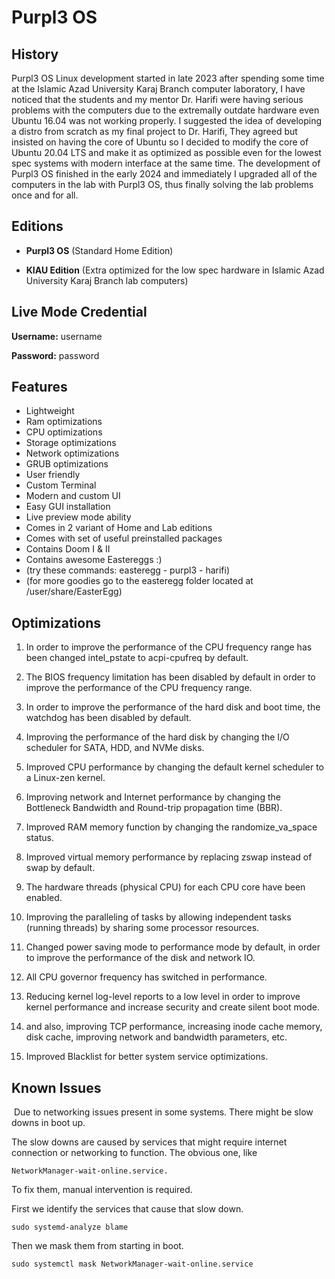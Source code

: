 # Purpl3 OS

## History

Purpl3 OS Linux development started in late 2023 after spending some time at the Islamic Azad University Karaj Branch computer laboratory, I have noticed that the students and my mentor Dr. Harifi were having serious problems with the computers due to the extremally outdate hardware even Ubuntu 16.04 was not working properly. I suggested the idea of developing a distro from scratch as my final project to Dr. Harifi, They agreed but insisted on having the core of Ubuntu so I decided to modify the core of Ubuntu 20.04 LTS and make it as optimized as possible even for the lowest spec systems with modern interface at the same time. The development of Purpl3 OS finished in the early 2024 and immediately I upgraded all of the computers in the lab with Purpl3 OS, thus finally solving the lab problems once and for all.


## Editions

- **Purpl3 OS** (Standard Home Edition)

- **KIAU Edition** (Extra optimized for the low spec hardware in Islamic Azad University Karaj Branch lab computers)

## Live Mode Credential

**Username:** username

**Password:** password

## Features

- Lightweight
- Ram optimizations
- CPU optimizations
- Storage optimizations
- Network optimizations
- GRUB optimizations
- User friendly
- Custom Terminal
- Modern and custom UI
- Easy GUI installation
- Live preview mode ability
- Comes in 2 variant of Home and Lab editions
- Comes with set of useful preinstalled packages
- Contains Doom I & II
- Contains awesome Eastereggs :)
- (try these commands: easteregg - purpl3 - harifi)
- (for more goodies go to the easteregg folder located at /user/share/EasterEgg)

## Optimizations

1) In order to improve the performance of the CPU frequency range has been changed intel_pstate to acpi-cpufreq by default.

2) The BIOS frequency limitation has been disabled by default in order to improve the performance of the CPU frequency range.

3) In order to improve the performance of the hard disk and boot time, the watchdog has been disabled by default.

4) Improving the performance of the hard disk by changing the I/O scheduler for SATA, HDD, and NVMe disks.

5) Improved CPU performance by changing the default kernel scheduler to a Linux-zen kernel.

6) Improving network and Internet performance by changing the Bottleneck Bandwidth and Round-trip propagation time (BBR).

7) Improved RAM memory function by changing the randomize_va_space status.

8) Improved virtual memory performance by replacing zswap instead of swap by default.

9) The hardware threads (physical CPU) for each CPU core have been enabled.

10) Improving the paralleling of tasks by allowing independent tasks (running threads) by sharing some processor resources.

11) Changed power saving mode to performance mode by default, in order to improve the performance of the disk and network IO.

12) All CPU governor frequency has switched in performance.

13) Reducing kernel log-level reports to a low level in order to improve kernel performance and increase security and create silent boot mode.

14) and also, improving TCP performance, increasing inode cache memory, disk cache, improving network and bandwidth parameters, etc.

15) Improved Blacklist for better system service optimizations.

## Known Issues

​
Due to networking issues present in some systems. There might be slow downs in boot up.

The slow downs are caused by services that might require internet connection or networking to function.​
The obvious one, like

``NetworkManager-wait-online.service.``


To fix them, manual intervention is required.

First we identify the services that cause that slow down.

``sudo systemd-analyze blame``


Then we mask them from starting in boot.

``sudo systemctl mask NetworkManage​r-wait-online.service``

